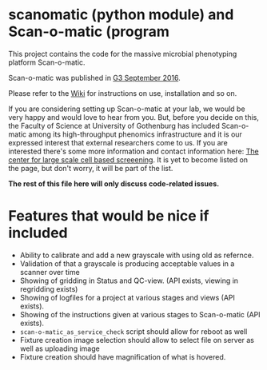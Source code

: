 # scanomatic (python module) and Scan-o-matic (program

This project contains the code for the massive microbial phenotyping platform Scan-o-matic.

Scan-o-matic was published in [G3 September 2016](http://g3journal.org/content/6/9/3003.full).

Please refer to the [Wiki](https://github.com/local-minimum/scanomatic/wiki) for instructions on use, installation and so on.

If you are considering setting up Scan-o-matic at your lab, we would be very happy and would love to hear from you. But, before you decide on this, the Faculty of Science at University of Gothenburg has included Scan-o-matic among its high-throughput phenomics infrastructure and it is our expressed interest that external researchers come to us. If you are interested there's some more information and contact information here: [The center for large scale cell based screeening](http://cmb.gu.se/english/research/microbiology/center-for-large-scale-cell-based-screening). It is yet to become listed on the page, but don't worry, it will be part of the list.


__The rest of this file here will only discuss code-related issues.__

# Features that would be nice if included

* Ability to calibrate and add a new grayscale with using old as refernce.
* Validation of that a grayscale is producing acceptable values in a scanner over time
* Showing of gridding in Status and QC-view. (API exists, viewing in regridding exists)
* Showing of logfiles for a project at various stages and views (API exists).
* Showing of the instructions given at various stages to Scan-o-matic (API exists).
* `scan-o-matic_as_service_check` script should allow for reboot as well
* Fixture creation image selection should allow to select file on server as well as uploading image
* Fixture creation should have magnification of what is hovered.
